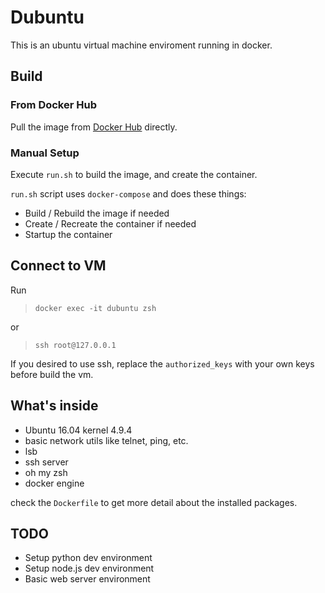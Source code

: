 # Dubuntu

This is an ubuntu virtual machine enviroment running in docker.

## Build

### From Docker Hub

Pull the image from [Docker Hub](https://hub.docker.com/r/4oranges/dubuntu/) directly.

### Manual Setup

Execute `run.sh` to build the image, and create the container.

`run.sh` script uses `docker-compose` and does these things:
- Build / Rebuild the image if needed
- Create / Recreate the container if needed
- Startup the container

## Connect to VM

Run 

> `docker exec -it dubuntu zsh`

or

> `ssh root@127.0.0.1`

If you desired to use ssh, replace the `authorized_keys` with your own keys before build the vm.

## What's inside

- Ubuntu 16.04 kernel 4.9.4
- basic network utils like telnet, ping, etc.
- lsb
- ssh server
- oh my zsh
- docker engine

check the `Dockerfile` to get more detail about the installed packages.

## TODO

- Setup python dev environment
- Setup node.js dev environment
- Basic web server environment
